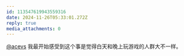 ```yaml
---
id: 113547619943559316
date: 2024-11-26T05:33:01.272Z
reply: true
media_attachments: 0
---
```


[@acevs](https://mastodon.social/@acevs) 我最开始感受到这个事是觉得白天和晚上玩游戏的人群大不一样。

